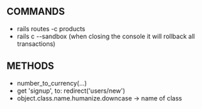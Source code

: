 ## COMMANDS

- rails routes -c products
- rails c --sandbox (when closing the console it will rollback all transactions)

## METHODS

- number_to_currency(...)
- get 'signup', to: redirect('users/new')
- object.class.name.humanize.downcase -> name of class

